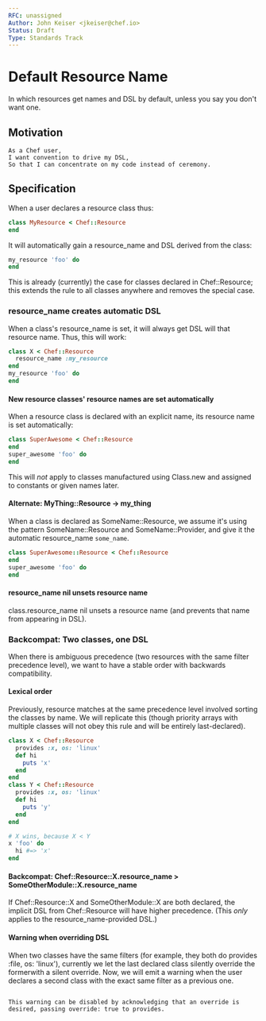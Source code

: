 ```yaml
---
RFC: unassigned
Author: John Keiser <jkeiser@chef.io>
Status: Draft
Type: Standards Track
---
```


# Default Resource Name

In which resources get names and DSL by default, unless you say you don't want one.

## Motivation

    As a Chef user,
    I want convention to drive my DSL,
    So that I can concentrate on my code instead of ceremony.

## Specification

When a user declares a resource class thus:

```ruby
class MyResource < Chef::Resource
end
```

It will automatically gain a resource_name and DSL derived from the class:

```ruby
my_resource 'foo' do
end
```

This is already (currently) the case for classes declared in Chef::Resource; this extends the rule to all classes anywhere and removes the special case.

### resource_name creates automatic DSL

When a class's resource_name is set, it will always get DSL will that resource name. Thus, this will work:

```ruby
class X < Chef::Resource
  resource_name :my_resource
end
my_resource 'foo' do
end
```

#### New resource classes' resource names are set automatically

When a resource class is declared with an explicit name, its resource name is set automatically:

```ruby
class SuperAwesome < Chef::Resource
end
super_awesome 'foo' do
end
```

This will *not* apply to classes manufactured using Class.new and assigned to constants or given names later.

#### Alternate: MyThing::Resource -> my_thing

When a class is declared as SomeName::Resource, we assume it's using the pattern SomeName::Resource and SomeName::Provider, and give it the automatic resource_name `some_name`.

```ruby
class SuperAwesome::Resource < Chef::Resource
end
super_awesome 'foo' do
end
```

#### resource_name nil unsets resource name

class.resource_name nil unsets a resource name (and prevents that name from appearing in DSL).

### Backcompat: Two classes, one DSL

When there is ambiguous precedence (two resources with the same filter precedence level), we want to have a stable order with backwards compatibility.

#### Lexical order

Previously, resource matches at the same precedence level involved sorting the classes by name. We will replicate this (though priority arrays with multiple classes will not obey this rule and will be entirely last-declared).

```ruby
class X < Chef::Resource
  provides :x, os: 'linux'
  def hi
    puts 'x'
  end
end
class Y < Chef::Resource
  provides :x, os: 'linux'
  def hi
    puts 'y'
  end
end

# X wins, because X < Y
x 'foo' do
  hi #=> 'x'
end
```

#### Backcompat: Chef::Resource::X.resource_name > SomeOtherModule::X.resource_name

If Chef::Resource::X and SomeOtherModule::X are both declared, the implicit DSL from Chef::Resource will have higher precedence.  (This *only* applies to the resource_name-provided DSL.)

#### Warning when overriding DSL

When two classes have the same filters (for example, they both do provides :file, os: 'linux'), currently we let the last declared class silently override the formerwith a silent override. Now, we will emit a warning when the user declares a second class with the exact same filter as a previous one.

```

This warning can be disabled by acknowledging that an override is desired, passing override: true to provides.
